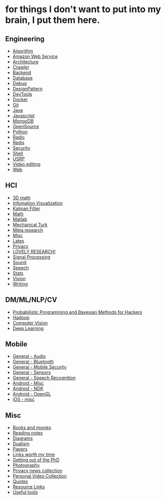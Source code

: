 for things I don't want to put into my brain, I put them here.
==========

Engineering
------

- [Algorithm](eng_algorithm.md)
- [Amazon Web Service](eng_aws.md)
- [Architecture](eng_architecture.md)
- [Crawler](eng_crawler.md)
- [Backend](eng_backend.md)
- [Database](eng_database.md)
- [Debug](eng_debug.md)
- [DesignPattern](eng_designpattern.md)
- [DevTools](eng_devtools.md)
- [Docker](eng_docker.md)
- [Git](eng_git.md)
- [Java](eng_java.md)
- [Javascript](eng_javascript.md)
- [MongoDB](eng_mongodb.md)
- [OpenSource](eng_opensource.md)
- [Python](eng_python.md)
- [Radio](eng_radio.md)
- [Redis](eng_redis.md)
- [Security](eng_security.md)
- [Shell](eng_shell.md)
- [USRP](eng_usrp.md)
- [Video editing](eng_videoediting.md)
- [Web](eng_web.md)


HCI
------

- [3D math](hci_3dmath.md)
- [Infomation Visualization](hci_infovis.md)
- [Kalman Filter](hci_kalmanfilter.md)
- [Math](hci_math.md)
- [Matlab](hci_matlab.md)
- [Mechanical Turk](hci_mechanicalturk.md)
- [Meta research](hci_metaresearch.md)
- [Misc](hci_misc.md)
- [Latex](hci_latex.md)
- [Privacy](hci_privacy.md)
- [LOVELY RESEARCH!](hci_randompapers.md)
- [Signal Processing](hci_signalprocessing.md)
- [Sound](hci_sound.md)
- [Speech](hci_speechrec.md)
- [Stats](hci_stats.md)
- [Vision](hci_vision.md)
- [Writing](hci_writing.md)


DM/ML/NLP/CV
------

- [Probabilistic Programming and Bayesian Methods for Hackers](ml_hacker_bayesian.md)
- [Hadoop](ml_hadoop.md)
- [Computer Vision](ml_vision.md)
- [Deep Learning](ml_deeplearning.md)

Mobile
------

- [General - Audio](mobile_audio.md)
- [General - Bluetooth](mobile_bluetooth.md)
- [General - Mobile Security](mobile_security.md)
- [General - Sensors](mobile_sensors.md)
- [General - Speech Recognition](mobile_speech.md)
- [Android - Misc](mobile_android_misc.md)
- [Android - NDK](mobile_android_ndk.md)
- [Android - OpenGL](mobile_android_opengl.md)
- [iOS - misc](mobile_ios_misc.md)

Misc
------
- [Books and movies](misc_book_movie.md)
- [Reading notes](misc_readingnotes.md)
- [Diagrams](misc_diagrams.md)
- [Dualism](misc_dualism.md)
- [Papers](misc_paperreading.md)
- [Links worth my time](misc_linksworthmytime.md)
- [Getting out of the PhD](misc_phd.md)
- [Photography](misc_photography.md)
- [Privacy news collection](misc_privacynews.md)
- [Personal Video Collection](misc_videos.md)
- [Quotes](misc_quotes.md)
- [Resource Links](misc_res_links.md)
- [Useful tools](misc_tools.md)
